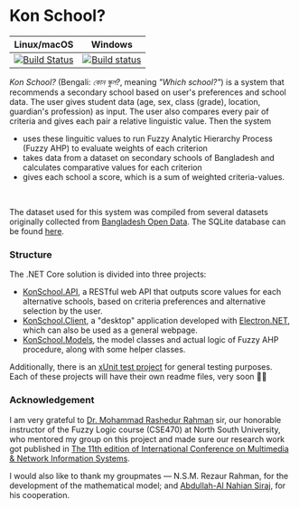 # Kon School?

| Linux/macOS | Windows |
| -- | -------- |
| [![Build Status](https://travis-ci.org/maacpiash/KonSchool.svg?branch=master)](https://travis-ci.org/maacpiash/KonSchool) | [![Build status](https://ci.appveyor.com/api/projects/status/bsmib72le6n8pc1u?svg=true)](https://ci.appveyor.com/project/maacpiash/konschool) |


*Kon School?* (Bengali: *কোন স্কুল?*, meaning *"Which school?"*) is a system that recommends a secondary school based on user's preferences and school data. The user gives student data (age, sex, class (grade), location, guardian's profession) as input. The user also compares every pair of criteria and gives each pair a relative linguistic value. Then the system
- uses these linguitic values to run Fuzzy Analytic Hierarchy Process (Fuzzy AHP) to evaluate weights of each criterion
- takes data from a dataset on secondary schools of Bangladesh and calculates comparative values for each criterion
- gives each school a score, which is a sum of weighted criteria-values.
<br/>


The dataset used for this system was compiled from several datasets originally collected from [Bangladesh Open Data](http://data.gov.bd/dataset). The SQLite database can be found [here](https://drive.google.com/open?id=1_MZnVRHl0ZLHEMab7lBhpUvuS3yaLoPZ).

### Structure

The .NET Core solution is divided into three projects:
- [KonSchool.API](https://github.com/maacpiash/KonSchool/tree/master/KonSchool.API), a RESTful web API that outputs score values for each alternative schools, based on criteria preferences and alternative selection by the user.
- [KonSchool.Client](https://github.com/maacpiash/KonSchool/tree/master/KonSchool.Client), a "desktop" application developed with [Electron.NET](https://github.com/ElectronNET/Electron.NET), which can also be used as a general webpage.
- [KonSchool.Models](https://github.com/maacpiash/KonSchool/tree/master/KonSchool.Models), the model classes and actual logic of Fuzzy AHP procedure, along with some helper classes.

Additionally, there is an [xUnit test project](https://github.com/maacpiash/KonSchool/tree/master/KonSchool.Test) for general testing purposes.<br/>
Each of these projects will have their own readme files, very soon 🤞🏽

### Acknowledgement
I am very grateful to [Dr. Mohammad Rashedur Rahman](http://ece.northsouth.edu/people/rashedur-rahman/) sir, our honorable instructor of the Fuzzy Logic course (CSE470) at North South University, who mentored my group on this project and made sure our research work got published in [The 11th edition of International Conference 
on Multimedia & Network Information Systems](https://missi.pwr.edu.pl/2018/).<p>I would also like to thank my groupmates — N.S.M. Rezaur Rahman, for the development of the mathematical model; and [Abdullah-Al Nahian Siraj](https://github.com/Nahian-Siraj), for his cooperation.</p>